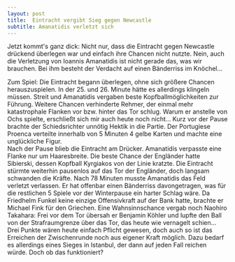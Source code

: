 ```yaml
---
layout: post
title:  Eintracht vergibt Sieg gegen Newcastle
subtitle: Amanatidis verletzt sich
---
```


Jetzt kommt's ganz dick: Nicht nur, dass die Eintracht gegen Newcastle drückend überlegen war und einfach ihre Chancen nicht nutzte. Nein, auch die Verletzung von Ioannis Amanatidis ist nicht gerade das, was wir brauchen. Bei ihm besteht der Verdacht auf einen Bänderriss im Knöchel...

Zum Spiel: Die Eintracht begann überlegen, ohne sich größere Chancen herauszuspielen. In der 25. und 26. Minute hätte es allerdings klingeln müssen. Streit und Amanatidis vergaben beste Kopfballmöglichkeiten zur Führung. Weitere Chancen verhinderte Rehmer, der einmal mehr katastrophale Flanken vor bzw. hinter das Tor schlug. Warum er anstelle von Ochs spielte, erschließt sich mir auch heute noch nicht... Kurz vor der Pause brachte der Schiedsrichter unnötig Hektik in die Partie. Der Portugiese Proenca verteilte innerhalb von 5 Minuten 4 gelbe Karten und machte eine unglückliche Figur.  
Nach der Pause blieb die Eintracht am Drücker. Amanatidis verpasste eine Flanke nur um Haaresbreite. Die beste Chance der Engländer hatte Sibierski, dessen Kopfball Kyrgiakos von der Linie kratzte. Die Eintracht stürmte weiterhin pausenlos auf das Tor der Engländer, doch langsam schwanden die Kräfte. Nach 78 Minuten musste Amanatidis das Feld verletzt verlassen. Er hat offenbar einen Bänderriss davongetragen, was für die restlichen 5 Spiele vor der Winterpause ein harter Schlag wäre. Da Friedhelm Funkel keine einzige Offensivkraft auf der Bank hatte, brachte er Michael Fink für den Griechen. Eine Wahnsinnschance vergab noch Naohiro Takahara: Frei vor dem Tor übersah er Benjamin Köhler und lupfte den Ball von der Strafraumgrenze über das Tor, das heute wie vernagelt schien... Drei Punkte wären heute einfach Pflicht gewesen, doch auch so ist das Erreichen der Zwischenrunde noch aus eigener Kraft möglich. Dazu bedarf es allerdings eines Sieges in Istanbul, der dann auf jeden Fall reichen würde. Doch ob das funktioniert?
